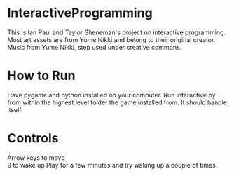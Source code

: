 # InteractiveProgramming
This is Ian Paul and Taylor Sheneman's project on interactive programming.
Most art assets are from Yume Nikki and belong to their original creator.
Music from Yume Nikki, step used under creative commons.
# How to Run
Have pygame and python installed on your computer. Run interactive.py from within the highest level folder the game installed from. It should handle itself.
# Controls
Arrow keys to move   
9 to wake up
Play for a few minutes and try waking up a couple of times

